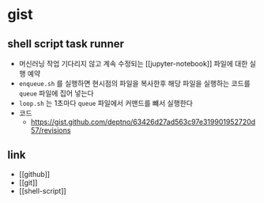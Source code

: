 # gist

## shell script task runner
- 머신러닝 작업 기다리지 않고 계속 수정되는 [[jupyter-notebook]] 파일에 대한 실행 예약
- `enqueue.sh` 를 실행하면 현시점의 파일을 복사한후 해당 파일을 실행하는 코드를 `queue` 파일에 집어 넣는다
- `loop.sh` 는 1초마다 `queue` 파일에서 커맨드를 뺴서 실행한다
- 코드
  + https://gist.github.com/deptno/63426d27ad563c97e319901952720d57/revisions

## link
- [[github]]
- [[git]]
- [[shell-script]]
